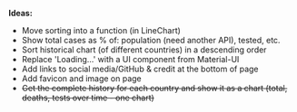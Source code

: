**Ideas:**

- Move sorting into a function (in LineChart)
- Show total cases as % of: population (need another API), tested, etc.
- Sort historical chart (of different countries) in a descending order
- Replace 'Loading...' with a UI component from Material-UI
- Add links to social media/GitHub & credit at the bottom of page
- Add favicon and image on page
- ~~Get the complete history for each country and show it as a chart (total, deaths, tests over time - one chart)~~

